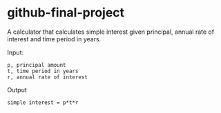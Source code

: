 # github-final-project

A calculator that calculates simple interest given principal, annual rate of interest and time period in years.

Input:  

    p, principal amount  
    t, time period in years  
    r, annual rate of interest  
Output  

    simple interest = p*t*r
